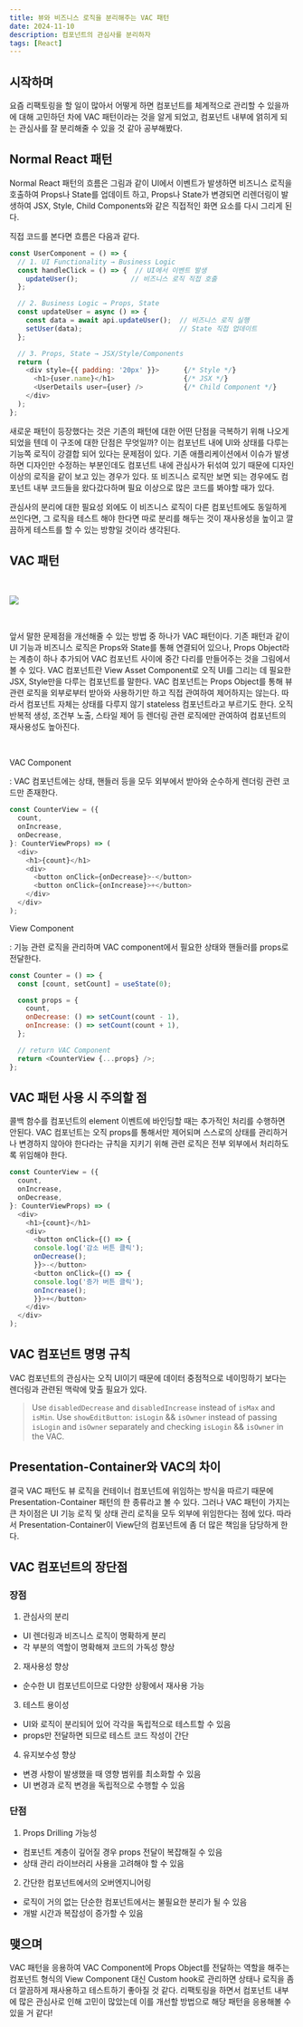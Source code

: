 ```yaml
---
title: 뷰와 비즈니스 로직을 분리해주는 VAC 패턴
date: 2024-11-10
description: 컴포넌트의 관심사를 분리하자
tags: [React]
---
```


## 시작하며

요즘 리팩토링을 할 일이 많아서 어떻게 하면 컴포넌트를 체계적으로 관리할 수 있을까에 대해 고민하던 차에 VAC 패턴이라는 것을 알게 되었고, 컴포넌트 내부에 얽히게 되는 관심사를 잘 분리해줄 수 있을 것 같아 공부해봤다.


## Normal React 패턴


Normal React 패턴의 흐름은 그림과 같이 UI에서 이벤트가 발생하면 비즈니스 로직을 호출하여 Props나 State를 업데이트 하고, Props나 State가 변경되면 리렌더링이 발생하여 JSX, Style, Child Components와 같은 직접적인 화면 요소를 다시 그리게 된다.

직접 코드를 본다면 흐름은 다음과 같다.

```javascript
const UserComponent = () => {
  // 1. UI Functionality → Business Logic
  const handleClick = () => {  // UI에서 이벤트 발생
    updateUser();             // 비즈니스 로직 직접 호출
  };

  // 2. Business Logic → Props, State
  const updateUser = async () => {
    const data = await api.updateUser();  // 비즈니스 로직 실행
    setUser(data);                        // State 직접 업데이트
  };

  // 3. Props, State → JSX/Style/Components
  return (
    <div style={{ padding: '20px' }}>      {/* Style */}
      <h1>{user.name}</h1>                 {/* JSX */}
      <UserDetails user={user} />          {/* Child Component */}
    </div>
  );
};
```

새로운 패턴이 등장했다는 것은 기존의 패턴에 대한 어떤 단점을 극복하기 위해 나오게 되었을 텐데 이 구조에 대한 단점은 무엇일까? 이는 컴포넌트 내에 UI와 상태를 다루는 기능쪽 로직이 강결합 되어 있다는 문제점이 있다. 기존 애플리케이션에서 이슈가 발생하면 디자인만 수정하는 부분인데도 컴포넌트 내에 관심사가 뒤섞여 있기 때문에 디자인 이상의 로직을 같이 보고 있는 경우가 있다. 또 비즈니스 로직만 보면 되는 경우에도 컴포넌트 내부 코드들을 왔다갔다하며 필요 이상으로 많은 코드를 봐야할 때가 있다.

관심사의 분리에 대한 필요성 외에도 이 비즈니스 로직이 다른 컴포넌트에도 동일하게 쓰인다면, 그 로직을 테스트 해야 한다면 따로 분리를 해두는 것이 재사용성을 높이고 깔끔하게 테스트를 할 수 있는 방향일 것이라 생각된다.


## VAC 패턴

<br/>

![](https://velog.velcdn.com/images/parkseridev/post/1837f33f-7582-4c63-a60d-08126fab273c/image.png)

<br/>

앞서 말한 문제점을 개선해줄 수 있는 방법 중 하나가 VAC 패턴이다. 기존 패턴과 같이 UI 기능과 비즈니스 로직은 Props와 State를 통해 연결되어 있으나, Props Object라는 계층이 하나 추가되어 VAC 컴포넌트 사이에 중간 다리를 만들어주는 것을 그림에서 볼 수 있다. VAC 컴포넌트란 View Asset Component로 오직 UI를 그리는 데 필요한 JSX, Style만을 다루는 컴포넌트를 말한다. VAC 컴포넌트는 Props Object를 통해 뷰 관련 로직을 외부로부터 받아와 사용하기만 하고 직접 관여하여 제어하지는 않는다. 따라서 컴포넌트 자체는 상태를 다루지 않기 stateless 컴포넌트라고 부르기도 한다. 오직 반복적 생성, 조건부 노출, 스타일 제어 등 렌더링 관련 로직에만 관여하여 컴포넌트의 재사용성도 높아진다.

<br/>

VAC Component

: VAC 컴포넌트에는 상태, 핸들러 등을 모두 외부에서 받아와 순수하게 렌더링 관련 코드만 존재한다.

```javascript
const CounterView = ({
  count,
  onIncrease,
  onDecrease,
}: CounterViewProps) => (
  <div>
    <h1>{count}</h1>
    <div>
      <button onClick={onDecrease}>-</button>
      <button onClick={onIncrease}>+</button>
    </div>
  </div>
);
```

View Component

: 기능 관련 로직을 관리하며 VAC component에서 필요한 상태와 핸들러를 props로 전달한다.

```javascript
const Counter = () => {
  const [count, setCount] = useState(0);

  const props = {
    count,
    onDecrease: () => setCount(count - 1),
    onIncrease: () => setCount(count + 1),
  };

  // return VAC Component
  return <CounterView {...props} />;
};
```

## VAC 패턴 사용 시 주의할 점

콜백 함수를 컴포넌트의 element 이벤트에 바인딩할 때는 추가적인 처리를 수행하면 안된다. VAC 컴포넌트는 오직 props를 통해서만 제어되며 스스로의 상태를 관리하거나 변경하지 않아야 한다라는 규칙을 지키기 위해 관련 로직은 전부 외부에서 처리하도록 위임해야 한다.

```javascript
const CounterView = ({
  count,
  onIncrease,
  onDecrease,
}: CounterViewProps) => (
  <div>
    <h1>{count}</h1>
    <div>
      <button onClick={() => {
      console.log('감소 버튼 클릭');
      onDecrease();
      }}>-</button>
      <button onClick={() => {
      console.log('증가 버튼 클릭');
      onIncrease();
      }}>+</button>
    </div>
  </div>
);
```

## VAC 컴포넌트 명명 규칙
VAC 컴포넌트의 관심사는 오직 UI이기 때문에 데이터 중점적으로 네이밍하기 보다는 렌더링과 관련된 맥락에 맞출 필요가 있다.

> Use `disabledDecrease` and `disabledIncrease` instead of `isMax` and `isMin`.
> Use `showEditButton`: `isLogin` && `isOwner` instead of passing `isLogin` and `isOwner` separately and checking `isLogin` && `isOwner` in the VAC.


## Presentation-Container와 VAC의 차이

결국 VAC 패턴도 뷰 로직을 컨테이너 컴포넌트에 위임하는 방식을 따르기 때문에 Presentation-Container 패턴의 한 종류라고 볼 수 있다. 그러나 VAC 패턴이 가지는 큰 차이점은 UI 기능 로직 및 상태 관리 로직을 모두 외부에 위임한다는 점에 있다. 따라서 Presentation-Container이 View단의 컴포넌트에 좀 더 많은 책임을 담당하게 한다.


## VAC 컴포넌트의 장단점

### 장점

1. 관심사의 분리

- UI 렌더링과 비즈니스 로직이 명확하게 분리
- 각 부분의 역할이 명확해져 코드의 가독성 향상


2. 재사용성 향상

- 순수한 UI 컴포넌트이므로 다양한 상황에서 재사용 가능


3. 테스트 용이성

- UI와 로직이 분리되어 있어 각각을 독립적으로 테스트할 수 있음
- props만 전달하면 되므로 테스트 코드 작성이 간단


4. 유지보수성 향상

- 변경 사항이 발생했을 때 영향 범위를 최소화할 수 있음
- UI 변경과 로직 변경을 독립적으로 수행할 수 있음


### 단점

1. Props Drilling 가능성

- 컴포넌트 계층이 깊어질 경우 props 전달이 복잡해질 수 있음
- 상태 관리 라이브러리 사용을 고려해야 할 수 있음


2. 간단한 컴포넌트에서의 오버엔지니어링

- 로직이 거의 없는 단순한 컴포넌트에서는 불필요한 분리가 될 수 있음
- 개발 시간과 복잡성이 증가할 수 있음


## 맺으며

VAC 패턴을 응용하여 VAC Component에 Props Object를 전달하는 역할을 해주는 컴포넌트 형식의 View Component 대신 Custom hook로 관리하면 상태나 로직을 좀 더 깔끔하게 재사용하고 테스트하기 좋아질 것 같다. 리팩토링을 하면서 컴포넌트 내부에 많은 관심사로 인해 고민이 많았는데 이를 개선할 방법으로 해당 패턴을 응용해볼 수 있을 거 같다!


<br/>